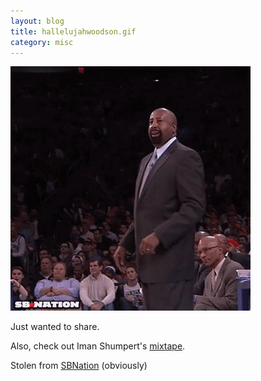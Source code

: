 ```yaml
---
layout: blog
title: hallelujahwoodson.gif
category: misc
---
```

<img src="/media/images/posts/2012-12-23-woodson/hallelujahknicks.gif" title="Hallelujah">

Just wanted to share.

Also, check out Iman Shumpert's [mixtape][1].

Stolen from [SBNation][2] (obviously)

[1]: http://soundcloud.com/shumpert/sets/th3-post90s
[2]: http://www.sbnation.com/nba/2012/12/19/3786644/mike-woodson-knicks-nets-hallelujah